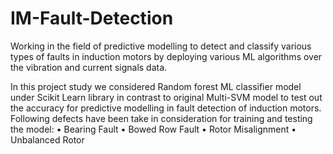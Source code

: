 # IM-Fault-Detection
Working in the field of predictive modelling to detect and classify various types of faults in induction motors by deploying various ML algorithms over the vibration and current signals data.

In this project study we considered Random forest ML classifier model under Scikit Learn library in contrast to original Multi-SVM model to test out the accuracy for predictive modelling in fault detection of induction motors. Following defects have been take in consideration for training and testing the model:
•	Bearing Fault
•	Bowed Row Fault
•	Rotor Misalignment
•	Unbalanced Rotor

